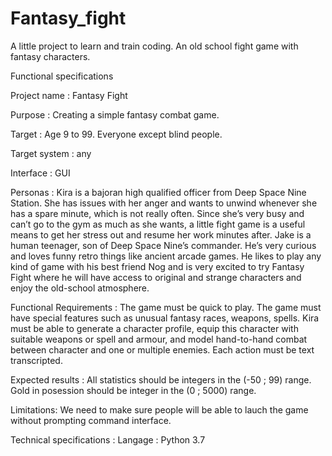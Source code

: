 # Fantasy_fight
A little project to learn and train coding. An old school fight game with fantasy characters.

Functional specifications

Project name : Fantasy Fight

Purpose : Creating a simple fantasy combat game.

Target :
Age 9 to 99. Everyone except blind people.

Target system : any

Interface : GUI

Personas :
Kira is a bajoran high qualified officer from Deep Space Nine Station. She has issues with her anger and wants to unwind whenever she has a spare minute, which is not really often. Since she’s very busy and can’t go to the gym as much as she wants, a little fight game is a useful means to get her stress out and resume her work minutes after.
Jake is a human teenager, son of Deep Space Nine’s commander. He’s very curious and loves funny retro things like ancient arcade games. He likes to play any kind of game with his best friend Nog and is very excited to try Fantasy Fight where he will have access to original and strange characters and enjoy the old-school atmosphere.

Functional Requirements : 
The game must be quick to play.
The game must have special features such as unusual fantasy races, weapons, spells.
Kira must be able to generate a character profile, equip this character with suitable weapons or spell and armour, and model hand-to-hand combat between character and one or multiple enemies. Each action must be text transcripted.

 
Expected results : 
All statistics should be integers in the (-50 ; 99) range.
Gold in posession should be integer in the (0 ; 5000) range.

Limitations: 
We need to make sure people will be able to lauch the game without prompting command interface.

Technical specifications :
Langage : Python 3.7

